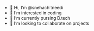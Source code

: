 - 👋 Hi, I’m @snehachitneedi
- 👀 I’m interested in coding
- 🌱 I’m currently pursing B.tech
- 💞️ I’m looking to collaborate on projects


<!---
snehachitneedi/snehachitneedi is a ✨ special ✨ repository because its `README.md` (this file) appears on your GitHub profile.
You can click the Preview link to take a look at your changes.
--->
